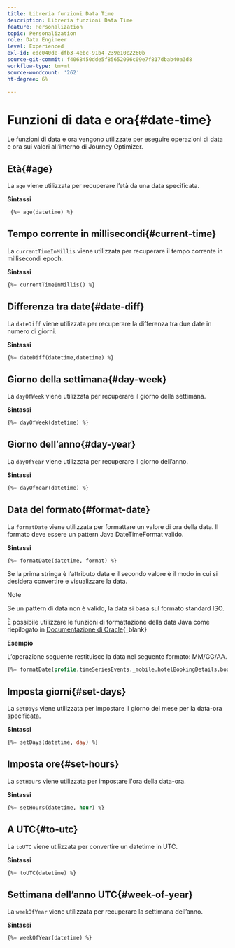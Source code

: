 ```yaml
---
title: Libreria funzioni Data Time
description: Libreria funzioni Data Time
feature: Personalization
topic: Personalization
role: Data Engineer
level: Experienced
exl-id: edc040de-dfb3-4ebc-91b4-239e10c2260b
source-git-commit: f4068450dde5f85652096c09e7f817dbab40a3d8
workflow-type: tm+mt
source-wordcount: '262'
ht-degree: 6%

---
```


# Funzioni di data e ora{#date-time}

Le funzioni di data e ora vengono utilizzate per eseguire operazioni di data e ora sui valori all’interno di Journey Optimizer.

## Età{#age}

La `age` viene utilizzata per recuperare l’età da una data specificata.

**Sintassi**

```sql
 {%= age(datetime) %}
```

<!--
**Example**

The following operation gets the value of the identity map for the key `example@example.com`.

```sql
 {%= age(datetime) %}
```
-->

## Tempo corrente in millisecondi{#current-time}

La `currentTimeInMillis` viene utilizzata per recuperare il tempo corrente in millisecondi epoch.

**Sintassi**

```sql
{%= currentTimeInMillis() %}
```

<!--
**Example**

The following operation gets all the keys for the map `identityMap`.

```sql
{%= keys(identityMap) %}
```
-->

## Differenza tra date{#date-diff}

La `dateDiff` viene utilizzata per recuperare la differenza tra due date in numero di giorni.

**Sintassi**

```sql
{%= dateDiff(datetime,datetime) %}
```

<!--
**Example**

The following operation gets all the values for the map `identityMap`.

```sql
{%= values(identityMap) %}
```
-->


## Giorno della settimana{#day-week}

La `dayOfWeek` viene utilizzata per recuperare il giorno della settimana.

**Sintassi**

```sql
{%= dayOfWeek(datetime) %}
```

<!--
**Example**

The following operation gets all the values for the map `identityMap`.

```sql
{%= values(identityMap) %}
```
-->

## Giorno dell’anno{#day-year}

La `dayOfYear` viene utilizzata per recuperare il giorno dell’anno.

**Sintassi**

```sql
{%= dayOfYear(datetime) %}
```

<!--
**Example**

The following operation gets all the values for the map `identityMap`.

```sql
{%= values(identityMap) %}
```
-->

## Data del formato{#format-date}

La `formatDate` viene utilizzata per formattare un valore di ora della data. Il formato deve essere un pattern Java DateTimeFormat valido.

**Sintassi**

```sql
{%= formatDate(datetime, format) %}
```

Se la prima stringa è l’attributo data e il secondo valore è il modo in cui si desidera convertire e visualizzare la data.

>[!NOTE]
>
> Se un pattern di data non è valido, la data si basa sul formato standard ISO.
>
> È possibile utilizzare le funzioni di formattazione della data Java come riepilogato in [Documentazione di Oracle](https://docs.oracle.com/javase/8/docs/api/java/time/format/DateTimeFormatter.html){_blank}

**Esempio**

L’operazione seguente restituisce la data nel seguente formato: MM/GG/AA.

```sql
{%= formatDate(profile.timeSeriesEvents._mobile.hotelBookingDetails.bookingDate, "MM/DD/YY") %}
```

## Imposta giorni{#set-days}

La `setDays` viene utilizzata per impostare il giorno del mese per la data-ora specificata.

**Sintassi**

```sql
{%= setDays(datetime, day) %}
```

<!--
**Example**

The following operation gets all the values for the map `identityMap`.

```sql
{%= values(identityMap) %}
```
-->

## Imposta ore{#set-hours}

La `setHours` viene utilizzata per impostare l&#39;ora della data-ora.

**Sintassi**

```sql
{%= setHours(datetime, hour) %}
```

<!--
**Example**

The following operation gets all the values for the map `identityMap`.

```sql
{%= values(identityMap) %}
```
-->


## A UTC{#to-utc}

La `toUTC` viene utilizzata per convertire un datetime in UTC.


**Sintassi**

```sql
{%= toUTC(datetime) %}
```

<!--
**Example**

The following operation gets all the values for the map `identityMap`.

```sql
{%= values(identityMap) %}
```
-->


## Settimana dell’anno UTC{#week-of-year}

La `weekOfYear` viene utilizzata per recuperare la settimana dell’anno.

**Sintassi**

```sql
{%= weekOfYear(datetime) %}
```

<!--
**Example**

The following operation gets all the values for the map `identityMap`.

```sql
{%= values(identityMap) %}
```
-->